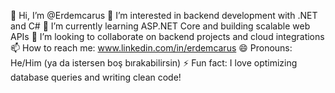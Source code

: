 👋 Hi, I’m @Erdemcarus
👀 I’m interested in backend development with .NET and C#
🌱 I’m currently learning ASP.NET Core and building scalable web APIs
💞️ I’m looking to collaborate on backend projects and cloud integrations
📫 How to reach me: www.linkedin.com/in/erdemcarus
😄 Pronouns: He/Him (ya da istersen boş bırakabilirsin)
⚡ Fun fact: I love optimizing database queries and writing clean code!



<!---
Erdemcarus/Erdemcarus is a ✨ special ✨ repository because its `README.md` (this file) appears on your GitHub profile.
You can click the Preview link to take a look at your changes.
--->
